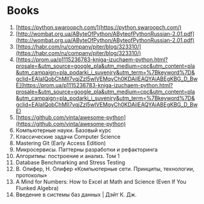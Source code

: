 # Books

1. [https://python.swaroopch.com/](https://python.swaroopch.com/)
2. [http://wombat.org.ua/AByteOfPython/AByteofPythonRussian-2.01.pdf](http://wombat.org.ua/AByteOfPython/AByteofPythonRussian-2.01.pdf)
3. [https://habr.com/ru/company/piter/blog/323310/](https://habr.com/ru/company/piter/blog/323310/)
4. [https://prom.ua/p1115236783-kniga-izuchaem-python.html?prosale=&utm_source=google_pla&utm_medium=cpc&utm_content=pla&utm_campaign=pla_podarki_i_suveniry&utm_term=%7Bkeyword%7D&gclid=EAIaIQobChMIl7vqjZzl5wIVEMqyCh0KDAiIEAQYAiABEgKBG_D_BwE](https://prom.ua/p1115236783-kniga-izuchaem-python.html?prosale=&utm_source=google_pla&utm_medium=cpc&utm_content=pla&utm_campaign=pla_podarki_i_suveniry&utm_term=%7Bkeyword%7D&gclid=EAIaIQobChMIl7vqjZzl5wIVEMqyCh0KDAiIEAQYAiABEgKBG_D_BwE)
5. [https://github.com/vinta/awesome-python](https://github.com/vinta/awesome-python)
6. Компьютерные науки. Базовый курс
7. Классические задачи Computer Science
8. Mastering Git (Early Access Edition)
9. Микросервисы. Паттерны разработки и рефакторинга
10. Алгоритмы: построение и анализ. Том 1
11. Database Benchmarking and Stress Testing
12. В. Олифер, Н. Олифер «Компьютерные сети. Принципы, технологии, протоколы»
13. A Mind for Numbers: How to Excel at Math and Science (Even If You Flunked Algebra) 
1. Введение в системы баз данных | Дэйт К. Дж.
